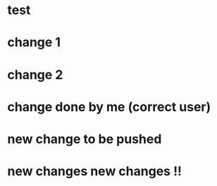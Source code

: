 # test

# change 1

# change 2

# change done by me (correct user)

# new change to be pushed

# new changes new changes !!
